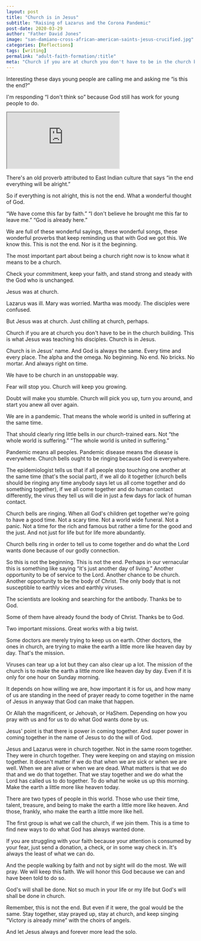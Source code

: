 ```yaml
---
layout: post
title: "Church is in Jesus"
subtitle: "Raising of Lazarus and the Corona Pandemic"
post-date: 2020-03-29
author: "Father David Jones"
image: "san-damiano-cross-african-american-saints-jesus-crucified.jpg"
categories: [Reflections]
tags: [writing]
permalink: "adult-faith-formation/:title"
meta: "Church if you are at church you don't have to be in the church building. This is what Jesus was teaching his disciples. Church is in Jesus."
---
```

Interesting these days young people are calling me and asking me “is this the end?”

I'm responding “I don't think so” because God still has work for young people to do.
<!--more-->
<div class="embed-responsive embed-responsive-16by9">
  <iframe class="embed-responsive-item" src="https://www.youtube.com/embed/GGtCUmD6GIk"></iframe>
</div>

There's an old proverb attributed to East Indian culture that says “in the end everything will be alright.”

So if everything is not alright, this is not the end. What a wonderful thought of God.

“We have come this far by faith.” “I don't believe he brought me this far to leave me.” “God is already here.”
 
We are full of these wonderful sayings, these wonderful songs, these wonderful proverbs that keep reminding us that with God we got this. We know this. This is not the end. Nor is it the beginning.

The most important part about being a church right now is to know what it means to be a church.

Check your commitment, keep your faith, and stand strong and steady with the God who is unchanged.

Jesus was at church. 

Lazarus was ill. Mary was worried. Martha was moody. The disciples were confused. 

But Jesus was at church. Just chilling at church, perhaps.

Church if you are at church you don't have to be in the church building. This is what Jesus was teaching his disciples. Church is in Jesus. 

Church is in Jesus' name. And God is always the same. Every time and every place. The alpha and the omega. No beginning. No end. No bricks. No mortar. And always right on time.

We have to be church in an unstoppable way. 

Fear will stop you. Church will keep you growing.

Doubt will make you stumble. Church will pick you up, turn you around, and start you anew all over again. 

We are in a pandemic. That means the whole world is united in suffering at the same time. 

That should clearly ring little bells in our church-trained ears. Not “the whole world is suffering.” “The whole world is united in suffering.”

Pandemic means all peoples. Pandemic disease means the disease is everywhere. Church bells ought to be ringing because God is everywhere.

The epidemiologist tells us that if all people stop touching one another at the same time (that's the social part), if we all do it together (church bells should be ringing any time anybody says let us all come together and do something together), if we all come together and do human contact differently, the virus they tell us will die in just a few days for lack of human contact.

Church bells are ringing. When all God's children get together we're going to have a good time. Not a scary time. Not a world wide funeral. Not a panic. Not a time for the rich and famous but rather a time for the good and the just. And not just for life but for life more abundantly.

Church bells ring in order to tell us to come together and do what the Lord wants done because of our godly connection.

So this is not the beginning. This is not the end. Perhaps in our vernacular this is something like saying “it's just another day of living.” Another opportunity to be of service to the Lord. Another chance to be church. Another opportunity to be the body of Christ. The only body that is not susceptible to earthly vices and earthly viruses.

The scientists are looking and searching for the antibody. Thanks be to God.

Some of them have already found the body of Christ. Thanks be to God.

Two important missions. Great works with a big twist.

Some doctors are merely trying to keep us on earth. Other doctors, the ones in church, are trying to make the earth a little more like heaven day by day. That's the mission.

Viruses can tear up a lot but they can also clear up a lot. The mission of the church is to make the earth a little more like heaven day by day. Even if it is only for one hour on Sunday morning. 

It depends on how willing we are, how important it is for us, and how many of us are standing in the need of prayer ready to come together in the name of Jesus in anyway that God can make that happen.

Or Allah the magnificent, or Jehovah, or HaShem. Depending on how you pray with us and for us to do what God wants done by us.

Jesus' point is that there is power in coming together. And super power in coming together in the name of Jesus to do the will of God.  
 
Jesus and Lazarus were in church together. Not in the same room together. They were in church together. They were keeping on and staying on mission together. It doesn't matter if we do that when we are sick or when we are well. When we are alive or when we are dead. What matters is that we do that and we do that together. That we stay together and we do what the Lord has called us to do together. To do what he woke us up this morning. Make the earth a little more like heaven today.

There are two types of people in this world. Those who use their time, talent, treasure, and being to make the earth a little more like heaven. And those, frankly, who make the earth a little more like hell.

The first group is what we call the church, if we join them. This is a time to find new ways to do what God has always wanted done. 

If you are struggling with your faith because your attention is consumed by your fear, just send a donation, a check, or in some way check in. It's always the least of what we can do.

And the people walking by faith and not by sight will do the most. We will pray. We will keep this faith. We will honor this God because we can and have been told to do so.

God's will shall be done. Not so much in your life or my life but God's will shall be done in church. 

Remember, this is not the end. But even if it were, the goal would be the same. Stay together, stay prayed up, stay at church, and keep singing “Victory is already mine” with the choirs of angels.

And let Jesus always and forever more lead the solo.